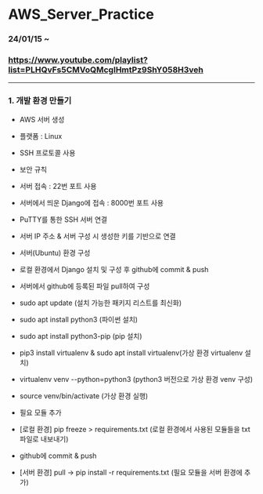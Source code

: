 # AWS_Server_Practice
 
### 24/01/15 ~ 

### https://www.youtube.com/playlist?list=PLHQvFs5CMVoQMcglHmtPz9ShY058H3veh

---
### 1. 개발 환경 만들기 
- AWS 서버 생성
 - 플랫폼 : Linux
 - SSH 프로토콜 사용
 - 보안 규칙
  - 서버 접속 : 22번 포트 사용
  - 서버에서 띄운 Django에 접속 : 8000번 포트 사용

- PuTTY를 통한 SSH 서버 연결
 - 서버 IP 주소 & 서버 구성 시 생성한 키를 기반으로 연결

- 서버(Ubuntu) 환경 구성
 - 로컬 환경에서 Django 설치 및 구성 후 github에 commit & push
 - 서버에서 github에 등록된 파일 pull하여 구성
 - sudo apt update (설치 가능한 패키지 리스트를 최신화)
 - sudo apt install python3 (파이썬 설치)
 - sudo apt install python3-pip (pip 설치)
 - pip3 install virtualenv & sudo apt install virtualenv(가상 환경 virtualenv 설치)
 - virtualenv venv --python=python3 (python3 버전으로 가상 환경 venv 구성)
 - source venv/bin/activate (가상 환경 실행)
 - 필요 모듈 추가 
  - [로컬 환경] pip freeze > requirements.txt (로컬 환경에서 사용된 모듈들을 txt 파일로 내보내기)
  - github에 commit & push
  - [서버 환경] pull -> pip install -r requirements.txt (필요 모듈을 서버 환경에 추가)
